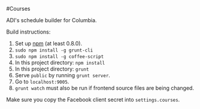 #Courses

ADI's schedule builder for Columbia.

Build instructions:

1. Set up [npm](http://www.npmjs.org/) (at least 0.8.0).
2. `sudo npm install -g grunt-cli`
3. `sudo npm install -g coffee-script`
4. In this project directory: `npm install`
5. In this project directory: `grunt`
6. Serve `public` by running `grunt server`.
7. Go to `localhost:9005`.
8. `grunt watch` must also be run if frontend source files are being changed.

Make sure you copy the Facebook client secret into `settings.courses`.
